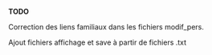 **TODO**

Correction des liens familiaux dans les fichiers modif_pers.

Ajout fichiers affichage et save à partir de fichiers .txt

